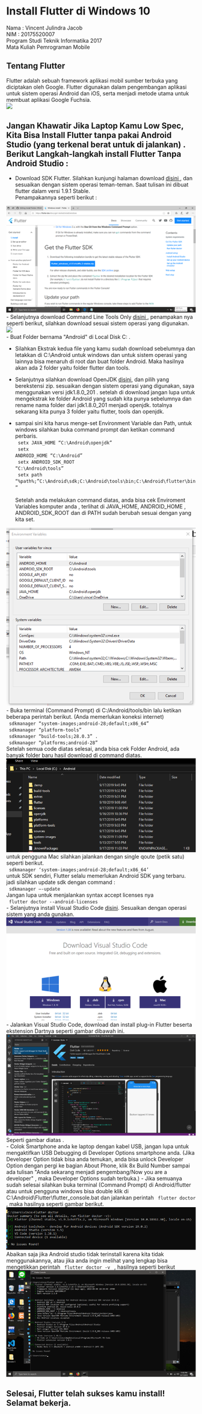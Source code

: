 # Install Flutter di Windows 10
Nama    : Vincent Julindra Jacob <br>
NIM     : 20175520007 <br>
Program Studi Teknik Informatika 2017 <br>
Mata Kuliah Pemrograman Mobile 

## Tentang Flutter
Flutter adalah sebuah framework aplikasi mobil sumber terbuka yang diciptakan oleh Google. Flutter digunakan dalam pengembangan aplikasi untuk sistem operasi Android dan iOS, serta menjadi metode utama untuk membuat aplikasi Google Fuchsia. <br>
<img src="https://upload.wikimedia.org/wikipedia/commons/1/17/Google-flutter-logo.png" border="0">

## Jangan Khawatir Jika Laptop Kamu Low Spec, Kita Bisa Install Flutter tanpa pakai Android Studio (yang terkenal berat untuk di jalankan) . Berikut Langkah-langkah install Flutter Tanpa Android Studio : 
- Download SDK Flutter.
  Silahkan kunjungi halaman download <a href="https://flutter.dev/docs/get-started/install/windows"> disini </a>, dan sesuaikan dengan sistem operasi teman-teman. Saat tulisan ini dibuat flutter dalam versi 1.9.1 Stable. <br>
 Penampakannya seperti berikut : <br>
 <img src ="1.png">
 - Selanjutnya download Command Line Tools Only <a href="https://developer.android.com/studio/#command-tools" > disini </a>, penampakan nya seperti berikut, silahkan download sesuai sistem operasi yang digunakan.
 <img src="https://miro.medium.com/max/1347/1*PKF7u_7UwrmyUlBqX19iFw.png" />
 <br>
 - Buat Folder bernama "Android" di Local Disk C: . <br>
 
 - Silahkan Ekstrak kedua file yang kamu sudah download sebelumnya dan letakkan di C:\Android untuk windows dan untuk sistem operasi yang lainnya bisa menaruh di root dan buat folder Android. Maka hasilnya akan ada 2 folder yaitu folder flutter dan tools.
 
 - Selanjutnya silahkan download OpenJDK <a href="https://github.com/AdoptOpenJDK/openjdk8-binaries/releases">disini</a>, dan pilih yang berekstensi zip. sesuaikan dengan sistem operasi yang digunakan, saya menggunakan versi jdk1.8.0_201 . setelah di download jangan lupa untuk mengekstrak ke folder Android yang sudah kita punya sebelumnya dan rename nama folder dari jdk1.8.0_201 menjadi openjdk. totalnya sekarang kita punya 3 folder yaitu flutter, tools dan openjdk.
 
 - sampai sini kita harus menge-set Environment Variable dan Path, untuk windows silahkan buka command prompt dan ketikan command perbaris. <br>
 <code> setx JAVA_HOME “C:\Android\openjdk” </code><br>
 <code> setx ANDROID_HOME “C:\Android” </code> <br> 
 <code> setx ANDROID_SDK_ROOT “C:\Android\tools” </code><br>
 <code> setx path “%path%;”C:\Android\sdk;C:\Android\tools\bin;C:\Android\flutter\bin” </code> <br>
 Setelah anda melakukan command diatas, anda bisa cek Enviroment Variables komputer anda , terlihat di JAVA_HOME, ANDROID_HOME , ANDROID_SDK_ROOT dan di PATH sudah berubah sesuai dengan yang kita set. <br>
 <img src = "enviroment.png">
- Buka terminal (Command Prompt) di C:/Android/tools/bin lalu ketikan beberapa perintah berikut. (Anda memerlukan koneksi internet) <br> 
<code> sdkmanager “system-images;android-28;default;x86_64” </code> <br> 
  <code> sdkmanager “platform-tools” </code><br>
 <code> sdkmanager “build-tools;28.0.3” .</code><br>
 <code> sdkmanager “platforms;android-28” </code><br>
 Setelah semua code diatas selesai, anda bisa cek Folder Android, ada banyak folder baru hasil download di command diatas. <br>
 <img src ="Screenshot_1.png">
  untuk pengguna Mac silahkan jalankan dengan single qoute (petik satu) seperti berikut. <br>
  <code> sdkmanager ‘system-images;android-28;default;x86_64’ </code> <br>
  untuk SDK sendiri, Flutter selalu memerlukan Android SDK yang terbaru. jadi silahkan update sdk dengan command : <br>
  <code> sdkmanager —-update </code> <br>
  Jangan lupa untuk menjalankan syntax accept licenses nya  <br> 
  <code> flutter doctor --android-licenses </code> <br>
 -  Selanjutnya install Visual Studio Code <a href="https://code.visualstudio.com/download">disini</a>. Sesuaikan dengan operasi sistem yang anda gunakan.  <br>
 <img src = "Screenshot_2.png"> <br>
 - Jalankan Visual Studio Code, download dan install plug-in Flutter beserta ekstension Dartnya seperti gambar dibawah ini.
 <img src = "5.png"> <br>
 Seperti gambar diatas . <br>
 -  Colok Smartphone anda ke laptop dengan kabel USB, jangan lupa untuk mengaktifkan USB Debugging di Developer Options smartphone anda.
(Jika Developer Option tidak bisa anda temukan, anda bisa unlock Developer Option dengan pergi ke bagian About Phone, klik 8x Build Number sampai ada tulisan "Anda sekarang menjadi pengembang/Now you are a developer" , maka Developer Options sudah terbuka.) 
 - Jika semuanya sudah selesai silahkan buka terminal (Command Prompt) di Android/flutter atau untuk pengguna windows bisa double klik di C:\Android\Flutter\flutter_console.bat dan jalankan perintah <code> flutter doctor </code>, maka hasilnya seperti gambar berikut. <br> <img src="flutter ,,.png" /> <br> Abaikan saja jika Android studio tidak terinstall karena kita tidak menggunakannya, atau jika anda ingin melihat yang lengkap bisa mengetikkan perintah <code> flutter doctor -v </code> , hasilnya seperti berikut <br>
  <img src="flutter doctor -v.png">

## Selesai, Flutter telah sukses kamu install! Selamat bekerja.
